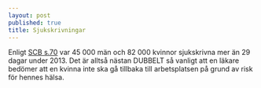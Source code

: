 ```yaml
---
layout: post
published: true
title: Sjukskrivningar
---
```




Enligt [SCB s.70](http://www.scb.se/Statistik/_Publikationer/LE0201_2013B14_BR_X10BR1401.pdf "andel sjukskrivna") var 45 000 män och 82 000 kvinnor sjukskrivna mer än 29 dagar under 2013. Det är alltså nästan DUBBELT så vanligt att en läkare bedömer att en kvinna inte ska gå tillbaka till arbetsplatsen på grund av risk för hennes hälsa.
